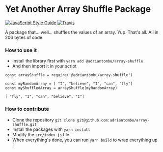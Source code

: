 Yet Another Array Shuffle Package
=================================

[![JavaScript Style Guide](https://img.shields.io/badge/code_style-standard-brightgreen.svg)](https://standardjs.com) [![Travis](https://travis-ci.org/adriantombu/array-shuffle.svg?branch=master)](https://travis-ci.org/adriantombu/array-shuffle)

A package that... well... shuffles the values of an array. Yup. That's all. All in 206 bytes of code.

### How to use it

* Install the library first with `yarn add @adriantombu/array-shuffle`
* And then import it in your script

```
const arrayShuffle = require('@adriantombu/array-shuffle')

const myRandomArray = [ "I", "believe", "I", "can", "fly"]
const myShuffledArray = arrayShuffle(myRandomArray)

[ "fly", "I", "can", "believe", "I"]
```

### How to contribute

* Clone the repository `git clone git@github.com:adriantombu/array-shuffle.git`
* Install the packages with `yarn install`
* Modify the `src/index.js` file
* When everything's done, you can run `yarn build` to wrap everything up !
